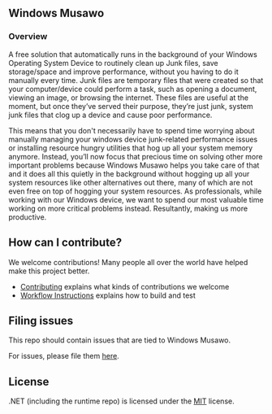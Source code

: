 ## Windows Musawo
### Overview
A  free solution that automatically runs in the background of your Windows Operating System Device to routinely clean up Junk files, save storage/space and improve performance, without you having to do it manually every time. Junk files are temporary files that were created so that your computer/device could perform a task, such as opening a document, viewing an image, or browsing the internet. These files are useful at the moment, but once they’ve served their purpose, they’re just junk, system junk files that clog up a device and cause poor performance.

This means that you don't necessarily have to spend time worrying about manually managing your windows device junk-related performance issues or installing resource hungry utilities that hog up all your system memory anymore. Instead, you’ll now focus that precious time on solving other more important problems because Windows Musawo helps you take care of that and it does all this quietly in the background without hogging up all your system resources like other alternatives out there, many of which are not even free on top of hogging your system resources. As professionals, while working with our Windows device, we want to spend our most valuable time working on more critical problems instead. Resultantly, making us more productive.

## How can I contribute?

We welcome contributions! Many people all over the world have helped make this project better.

* [Contributing](CONTRIBUTING.md) explains what kinds of contributions we welcome
* [Workflow Instructions](https://github.com/OSCA-Kampala-Chapter/Windows-Musawo/tree/main/docs/workflow/README.md) explains how to build and test

## Filing issues

This repo should contain issues that are tied to Windows Musawo.

For issues, please file them [here](https://github.com/OSCA-Kampala-Chapter/Windows-Musawo/issues).

## License

.NET (including the runtime repo) is licensed under the [MIT](LICENSE.TXT) license.
